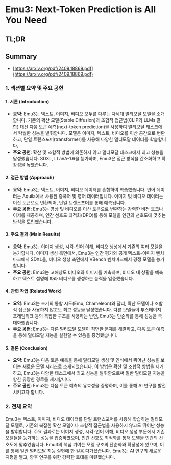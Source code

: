 # Emu3: Next-Token Prediction is All You Need
## TL;DR
## Summary
- [https://arxiv.org/pdf/2409.18869.pdf](https://arxiv.org/pdf/2409.18869.pdf)

### 1. 섹션별 요약 및 주요 공헌
#### 1. 서론 (Introduction)
- **요약**: Emu3는 텍스트, 이미지, 비디오 모두를 다루는 차세대 멀티모달 모델을 소개합니다. 기존의 확산 모델(Stable Diffusion)과 조합적 접근법(CLIP와 LLMs 결합) 대신 다음 토큰 예측(next-token prediction)을 사용하여 멀티모달 태스크에서 탁월한 성능을 발휘합니다. 모델은 이미지, 텍스트, 비디오를 이산 공간으로 변환하고, 단일 트랜스포머(transformer)를 사용해 다양한 멀티모달 데이터를 학습합니다.
- **주요 공헌**: 확산 및 조합적 방법에 의존하지 않고 멀티모달 태스크에서 최고 성능을 달성했습니다. SDXL, LLaVA-1.6을 능가하며, Emu3은 접근 방식을 간소화하고 확장성을 높였습니다.

#### 2. 접근 방법 (Approach)
- **요약**: Emu3는 텍스트, 이미지, 비디오 데이터를 혼합하여 학습했습니다. 언어 데이터는 Aquila에서 사용된 중국어 및 영어 데이터입니다. 이미지 및 비디오 데이터는 이산 토큰으로 변환되어, 단일 트랜스포머를 통해 예측됩니다.
- **주요 공헌**: Emu3는 영상 및 비디오를 이산 토큰으로 변환하는 강력한 비전 토크나이저를 제공하며, 인간 선호도 최적화(DPO)를 통해 모델을 인간의 선호도에 맞추는 방식을 도입했습니다.

#### 3. 주요 결과 (Main Results)
- **요약**: Emu3는 이미지 생성, 시각-언어 이해, 비디오 생성에서 기존의 여러 모델을 능가합니다. 이미지 생성 측면에서, Emu3는 인간 평가와 공개 텍스트-이미지 벤치마크에서 SDXL을, 비디오 생성 측면에서 VBench 벤치마크에서 경쟁 모델을 능가합니다.
- **주요 공헌**: Emu3는 고해상도 비디오와 이미지를 예측하며, 비디오 내 상황을 예측하고 텍스트 설명에 따라 비디오를 생성하는 능력을 입증했습니다.

#### 4. 관련 작업 (Related Work)
- **요약**: Emu3는 초기의 통합 시도(Emu, Chameleon)와 달리, 확산 모델이나 조합적 접근을 사용하지 않고도 최고 성능을 달성했습니다. 다른 모델들이 투스테이지 프레임워크 등의 복잡한 구조를 사용하는 반면, Emu3는 단순화를 통해 성능을 극대화했습니다.
- **주요 공헌**: Emu3는 다른 멀티모달 모델이 직면한 문제를 해결하고, 다음 토큰 예측을 통해 멀티모달 지능을 실현할 수 있음을 증명했습니다.

#### 5. 결론 (Conclusion)
- **요약**: Emu3는 다음 토큰 예측을 통해 멀티모달 생성 및 인식에서 뛰어난 성능을 보이는 새로운 모델 시리즈로 소개되었습니다. 이 방법은 확산 및 조합적 방법을 제거하고, Emu3는 다양한 태스크에서 최고 성능을 발휘함으로써 일반 멀티모달 지능을 향한 유망한 경로를 제시합니다.
- **주요 공헌**: Emu3는 다음 토큰 예측의 유효성을 증명하며, 이를 통해 AI 연구를 발전시키고자 합니다.

### 2. 전체 요약
Emu3는 텍스트, 이미지, 비디오 데이터를 단일 트랜스포머를 사용해 학습하는 멀티모달 모델로, 기존의 복잡한 확산 모델이나 조합적 접근법을 사용하지 않고도 뛰어난 성능을 발휘합니다. 주요 결과로는 이미지 생성, 시각-언어 이해, 비디오 생성 부문에서 기존 모델들을 능가하는 성능을 입증하였으며, 인간 선호도 최적화를 통해 모델을 인간의 선호도에 맞추었습니다. Emu3의 핵심 기여는 모델 구조의 단순화와 확장성에 있으며, 이를 통해 일반 멀티모달 지능 실현에 한 걸음 다가섰습니다. Emu3는 AI 연구의 새로운 지평을 열고, 향후 연구를 위한 강력한 토대를 마련했습니다.